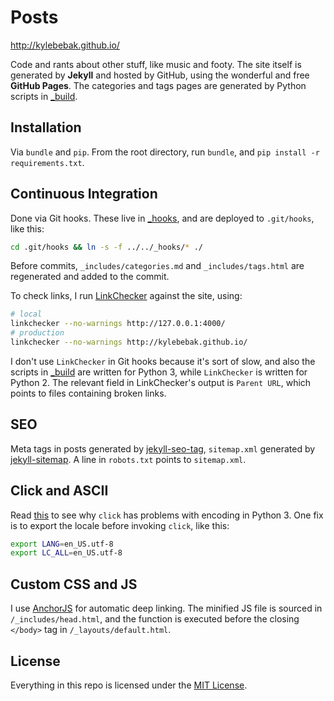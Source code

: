 # Posts

<http://kylebebak.github.io/>

Code and rants about other stuff, like music and footy. The site itself is generated by __Jekyll__ and hosted by GitHub, using the wonderful and free __GitHub Pages__. The categories and tags pages are generated by Python scripts in [_build](_build).


## Installation
Via `bundle` and `pip`. From the root directory, run `bundle`, and `pip install -r requirements.txt`.


## Continuous Integration
Done via Git hooks. These live in [_hooks](_hooks), and are deployed to `.git/hooks`, like this:

~~~sh
cd .git/hooks && ln -s -f ../../_hooks/* ./
~~~

Before commits, `_includes/categories.md` and `_includes/tags.html` are regenerated and added to the commit.

To check links, I run [LinkChecker](https://github.com/wummel/linkchecker/) against the site, using:

~~~sh
# local
linkchecker --no-warnings http://127.0.0.1:4000/
# production
linkchecker --no-warnings http://kylebebak.github.io/
~~~

I don't use `LinkChecker` in Git hooks because it's sort of slow, and also the scripts in [_build](_build) are written for Python 3, while `LinkChecker` is written for Python 2. The relevant field in LinkChecker's output is `Parent URL`, which points to files containing broken links.


## SEO
Meta tags in posts generated by [jekyll-seo-tag](https://github.com/jekyll/jekyll-seo-tag), `sitemap.xml` generated by [jekyll-sitemap](https://github.com/jekyll/jekyll-sitemap). A line in `robots.txt` points to `sitemap.xml`.


## Click and ASCII
Read [this](http://click.pocoo.org/5/python3/#python-3-surrogate-handling) to see why `click` has problems with encoding in Python 3. One fix is to export the locale before invoking `click`, like this:

~~~sh
export LANG=en_US.utf-8
export LC_ALL=en_US.utf-8
~~~


## Custom CSS and JS
I use [AnchorJS](https://github.com/bryanbraun/anchorjs) for automatic deep linking. The minified JS file is sourced in `/_includes/head.html`, and the function is executed before the closing `</body>` tag in `/_layouts/default.html`.


## License
Everything in this repo is licensed under the [MIT License](https://opensource.org/licenses/MIT).
